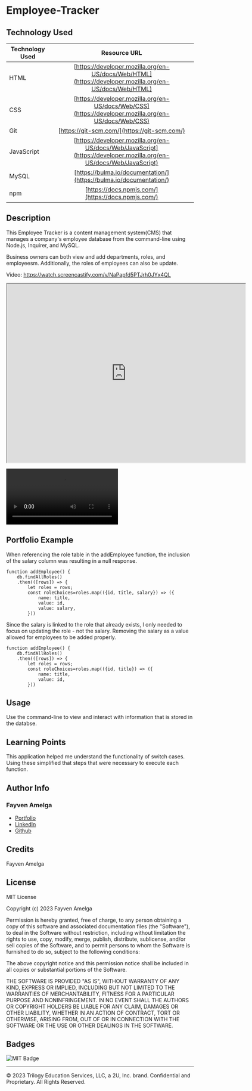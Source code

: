 # Employee-Tracker

## Technology Used 

| Technology Used         | Resource URL           | 
| ------------- |:-------------:| 
| HTML    | [https://developer.mozilla.org/en-US/docs/Web/HTML](https://developer.mozilla.org/en-US/docs/Web/HTML) | 
| CSS     | [https://developer.mozilla.org/en-US/docs/Web/CSS](https://developer.mozilla.org/en-US/docs/Web/CSS)      |   
| Git | [https://git-scm.com/](https://git-scm.com/)     |    
| JavaScript    | [https://developer.mozilla.org/en-US/docs/Web/JavaScript](https://developer.mozilla.org/en-US/docs/Web/JavaScript) | 
| MySQL    | [https://bulma.io/documentation/](https://bulma.io/documentation/) |
| npm    | [https://docs.npmjs.com/](https://docs.npmjs.com/) | 

## Description 


This Employee Tracker is a content management system(CMS) that manages a company's employee database from the command-line using Node.js, Inquirer, and MySQL.

Business owners can both view and add departments, roles, and employeesm. Additionally, the roles of employees can also be update. 

Video: https://watch.screencastify.com/v/NaPapfd5PTJrh0JYx4QL 
<iframe src="https://drive.google.com/file/d/1mv4_SgKjO58M4TQ_rOtFY9qYnbbvyV9B/preview" width="640" height="480"></iframe>

![Walk Through Video](/assests/media/Employee%20Tracker%20Walk-through%20Video.webm)

## Portfolio Example

When referencing the role table in the addEmployee function, the inclusion of the salary column was resulting in a null response. 


```
function addEmployee() {
    db.findAllRoles()
    .then(([rows]) => {
        let roles = rows;
        const roleChoices=roles.map(({id, title, salary}) => ({
            name: title,
            value: id,
            value: salary,
        }))

```

Since the salary is linked to the role that already exists, I only needed to focus on updating the role - not the salary. Removing the salary as a value allowed for employees to be added properly.

```
function addEmployee() {
    db.findAllRoles()
    .then(([rows]) => {
        let roles = rows;
        const roleChoices=roles.map(({id, title}) => ({
            name: title,
            value: id,
        }))

```


## Usage 

Use the command-line to view and interact with information that is stored in the databse.


## Learning Points 

This application helped me understand the functionality of switch cases. Using these simplified that steps that were necessary to execute each function.

## Author Info

### Fayven Amelga 


* [Portfolio](https://famelga.github.io/Portfolio/)
* [LinkedIn](https://www.linkedin.com/in/fayven-amelga-b09b17b6/)
* [Github](https://github.com/famelga)



## Credits

Fayven Amelga




## License

MIT License

Copyright (c) 2023 Fayven Amelga

Permission is hereby granted, free of charge, to any person obtaining a copy
of this software and associated documentation files (the "Software"), to deal
in the Software without restriction, including without limitation the rights
to use, copy, modify, merge, publish, distribute, sublicense, and/or sell
copies of the Software, and to permit persons to whom the Software is
furnished to do so, subject to the following conditions:

The above copyright notice and this permission notice shall be included in all
copies or substantial portions of the Software.

THE SOFTWARE IS PROVIDED "AS IS", WITHOUT WARRANTY OF ANY KIND, EXPRESS OR
IMPLIED, INCLUDING BUT NOT LIMITED TO THE WARRANTIES OF MERCHANTABILITY,
FITNESS FOR A PARTICULAR PURPOSE AND NONINFRINGEMENT. IN NO EVENT SHALL THE
AUTHORS OR COPYRIGHT HOLDERS BE LIABLE FOR ANY CLAIM, DAMAGES OR OTHER
LIABILITY, WHETHER IN AN ACTION OF CONTRACT, TORT OR OTHERWISE, ARISING FROM,
OUT OF OR IN CONNECTION WITH THE SOFTWARE OR THE USE OR OTHER DEALINGS IN THE
SOFTWARE.

## Badges

![MIT Badge](https://img.shields.io/badge/license-MIT-blue)

---

© 2023 Trilogy Education Services, LLC, a 2U, Inc. brand. Confidential and Proprietary. All Rights Reserved.